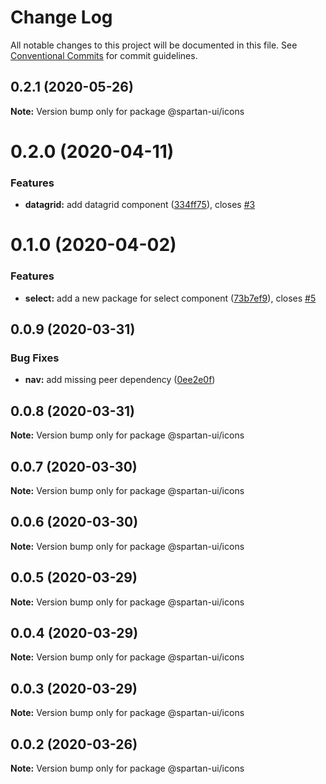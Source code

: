 # Change Log

All notable changes to this project will be documented in this file.
See [Conventional Commits](https://conventionalcommits.org) for commit guidelines.

## 0.2.1 (2020-05-26)

**Note:** Version bump only for package @spartan-ui/icons





# 0.2.0 (2020-04-11)


### Features

* **datagrid:** add datagrid component ([334ff75](https://github.com/spartan-ui/spartan-ui/commit/334ff75ec2fe7c08ebdcddef24f468a4b1fb8461)), closes [#3](https://github.com/spartan-ui/spartan-ui/issues/3)





# 0.1.0 (2020-04-02)


### Features

* **select:** add a new package for select component ([73b7ef9](https://github.com/spartan-ui/spartan-ui/commit/73b7ef9be60dd4a21f7853b6ce7eef6af04af9a2)), closes [#5](https://github.com/spartan-ui/spartan-ui/issues/5)





## 0.0.9 (2020-03-31)


### Bug Fixes

* **nav:** add missing peer dependency ([0ee2e0f](https://github.com/spartan-ui/spartan-ui/commit/0ee2e0f85b12f2f864f75d36b36edee2c8811f02))





## 0.0.8 (2020-03-31)

**Note:** Version bump only for package @spartan-ui/icons





## 0.0.7 (2020-03-30)

**Note:** Version bump only for package @spartan-ui/icons





## 0.0.6 (2020-03-30)

**Note:** Version bump only for package @spartan-ui/icons





## 0.0.5 (2020-03-29)

**Note:** Version bump only for package @spartan-ui/icons





## 0.0.4 (2020-03-29)

**Note:** Version bump only for package @spartan-ui/icons





## 0.0.3 (2020-03-29)

**Note:** Version bump only for package @spartan-ui/icons





## 0.0.2 (2020-03-26)

**Note:** Version bump only for package @spartan-ui/icons
